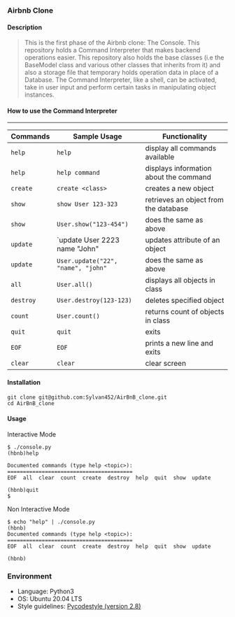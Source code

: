 ### Airbnb Clone

#### Description
> This is the first phase of the Airbnb clone: The Console.
> This repository holds a Command Interpreter that makes backend operations
> easier.
> This repository also holds the base classes (i.e the BaseModel class and
> various other classes that inherits from it) and also a storage file that
> temporary holds operation data in place of a Database.
> The Command Interpreter, like a shell, can be activated, take in user input
> and perform certain tasks in manipulating object instances.

#### How to use the Command Interpreter
---
| Commands | Sample Usage                      | Functionality                          |
| -------- | --------------------------------- | -------------------------------------- |
| `help`   | `help`                            | display all commands available         |
| `help`   |  `help command`                   | displays information about the command |
| `create` | `create <class>`                  | creates a new object                   |
| `show`   | `show User 123-323`               | retrieves an object from the database  |
| `show`   | `User.show("123-454")`            | does the same as above                 |
| `update` | `update User 2223 name "John"     | updates attribute of an object         |
| `update` | `User.update("22", "name", "john"`| does the same as above                 |
| `all`    | `User.all()`                      | displays all objects in class          |
| `destroy`| `User.destroy(123-123)`           | deletes specified object               |
| `count`  | `User.count()`                    | returns count of objects in class      |
| `quit`   | `quit`                            | exits                                  | 
| `EOF`    | `EOF`                             | prints a new line and exits            |
| `clear`  | `clear`                           | clear screen                           |

#### Installation
```
git clone git@github.com:Sylvan452/AirBnB_clone.git
cd AirBnB_clone
```

#### Usage
Interactive Mode
```
$ ./console.py
(hbnb)help

Documented commands (type help <topic>):
========================================
EOF  all  clear  count  create  destroy  help  quit  show  update

(hbnb)quit
$
```
Non Interactive Mode
```
$ echo "help" | ./console.py
(hbnb)
Documented commands (type help <topic>):
========================================
EOF  all  clear  count  create  destroy  help  quit  show  update

(hbnb)
```

### Environment
* Language: Python3
* OS: Ubuntu 20.04 LTS
* Style guidelines: [Pycodestyle (version 2.8)](https://pycodestyle.pycqa.org/en/2.8.0/)
